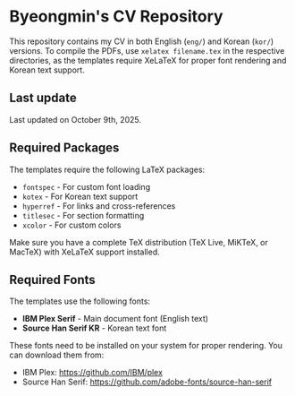 # Byeongmin's CV Repository

This repository contains my CV in both English (`eng/`) and Korean (`kor/`) versions. To compile the PDFs, use `xelatex filename.tex` in the respective directories, as the templates require XeLaTeX for proper font rendering and Korean text support.

## Last update

Last updated on October 9th, 2025.

## Required Packages

The templates require the following LaTeX packages:
- `fontspec` - For custom font loading
- `kotex` - For Korean text support
- `hyperref` - For links and cross-references
- `titlesec` - For section formatting
- `xcolor` - For custom colors

Make sure you have a complete TeX distribution (TeX Live, MiKTeX, or MacTeX) with XeLaTeX support installed.

## Required Fonts

The templates use the following fonts:
- **IBM Plex Serif** - Main document font (English text)
- **Source Han Serif KR** - Korean text font

These fonts need to be installed on your system for proper rendering. You can download them from:
- IBM Plex: https://github.com/IBM/plex
- Source Han Serif: https://github.com/adobe-fonts/source-han-serif
